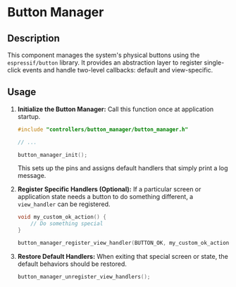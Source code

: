 # Button Manager

## Description
This component manages the system's physical buttons using the `espressif/button` library. It provides an abstraction layer to register single-click events and handle two-level callbacks: default and view-specific.

## Usage
1.  **Initialize the Button Manager:**
    Call this function once at application startup.
    ```cpp
    #include "controllers/button_manager/button_manager.h"
    
    // ...
    
    button_manager_init();
    ```
    This sets up the pins and assigns default handlers that simply print a log message.

2.  **Register Specific Handlers (Optional):**
    If a particular screen or application state needs a button to do something different, a `view_handler` can be registered.
    ```cpp
    void my_custom_ok_action() {
        // Do something special
    }
    
    button_manager_register_view_handler(BUTTON_OK, my_custom_ok_action);
    ```

3.  **Restore Default Handlers:**
    When exiting that special screen or state, the default behaviors should be restored.
    ```cpp
    button_manager_unregister_view_handlers();
    ```